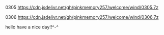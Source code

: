 0305 https://cdn.jsdelivr.net/gh/pinkmemory257/welcome/wind/0305.7z

0306 https://cdn.jsdelivr.net/gh/pinkmemory257/welcome/wind/0306.7z

hello have a nice day!!^-^
